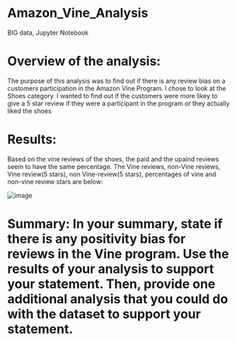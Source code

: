 # Amazon_Vine_Analysis
BIG data, Jupyter Notebook
# Overview of the analysis:
The purpose of this analysis was to find out if there is any review bias on a customers participation in the Amazon Vine Program. I chose to look at the Shoes category. I wanted to find out if the customers were more likey to give a 5 star review if they were a participant in the program or they actually liked the shoes

# Results: 

Based on the vine reviews of the shoes, the paid and the upaind reviews seem to have the same percentage.
The Vine reviews, non-Vine reviews, Vine review(5 stars), non Vine-review(5 stars), percentages of vine and non-vine review stars are below:

![image](https://user-images.githubusercontent.com/96274446/164996994-09ca60b0-f49b-4eb6-bc38-96d2d5f41077.png)



# Summary: In your summary, state if there is any positivity bias for reviews in the Vine program. Use the results of your analysis to support your statement. Then, provide one additional analysis that you could do with the dataset to support your statement.
